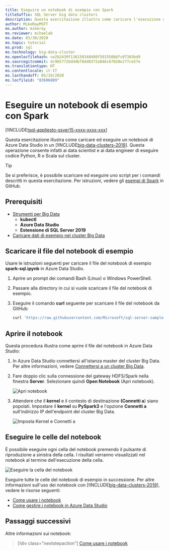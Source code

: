 ```yaml
---
title: Eseguire un notebook di esempio con Spark
titleSuffix: SQL Server big data clusters
description: Questa esercitazione illustra come caricare l'esecuzione di un notebook Spark di esempio in un cluster Big Data di SQL Server 2019.
author: MikeRayMSFT
ms.author: mikeray
ms.reviewer: mihaelab
ms.date: 03/30/2020
ms.topic: tutorial
ms.prod: sql
ms.technology: big-data-cluster
ms.openlocfilehash: ce2b2439f136150348409f591550b8fc07383bd9
ms.sourcegitcommit: dc965772bd4dbf8dd8372a846c67028e277ce57e
ms.translationtype: HT
ms.contentlocale: it-IT
ms.lasthandoff: 05/19/2020
ms.locfileid: "83606889"
---
```

# <a name="run-a-sample-notebook-using-spark"></a>Eseguire un notebook di esempio con Spark

[!INCLUDE[tsql-appliesto-ssver15-xxxx-xxxx-xxx](../includes/tsql-appliesto-ssver15-xxxx-xxxx-xxx.md)]

Questa esercitazione illustra come caricare ed eseguire un notebook di Azure Data Studio in un [!INCLUDE[big-data-clusters-2019](../includes/ssbigdataclusters-ver15.md)]. Questa operazione consente infatti ai data scientist e ai data engineer di eseguire codice Python, R o Scala sul cluster.

> [!TIP]
> Se si preferisce, è possibile scaricare ed eseguire uno script per i comandi descritti in questa esercitazione. Per istruzioni, vedere gli [esempi di Spark](https://github.com/Microsoft/sql-server-samples/tree/master/samples/features/sql-big-data-cluster/spark) in GitHub.

## <a name="prerequisites"></a><a id="prereqs"></a> Prerequisiti

- [Strumenti per Big Data](deploy-big-data-tools.md)
   - **kubectl**
   - **Azure Data Studio**
   - **Estensione di SQL Server 2019**
- [Caricare dati di esempio nel cluster Big Data](tutorial-load-sample-data.md)

## <a name="download-the-sample-notebook-file"></a>Scaricare il file del notebook di esempio

Usare le istruzioni seguenti per caricare il file del notebook di esempio **spark-sql.ipynb** in Azure Data Studio.

1. Aprire un prompt dei comandi Bash (Linux) o Windows PowerShell.

1. Passare alla directory in cui si vuole scaricare il file del notebook di esempio.

1. Eseguire il comando **curl** seguente per scaricare il file del notebook da GitHub:

   ```bash
   curl 'https://raw.githubusercontent.com/Microsoft/sql-server-samples/master/samples/features/sql-big-data-cluster/spark/data-loading/transform-csv-files.ipynb' -o transform-csv-files.ipynb
   ```

## <a name="open-the-notebook"></a>Aprire il notebook

Questa procedura illustra come aprire il file del notebook in Azure Data Studio:

1. In Azure Data Studio connettersi all'istanza master del cluster Big Data. Per altre informazioni, vedere [Connettersi a un cluster Big Data](connect-to-big-data-cluster.md).

1. Fare doppio clic sulla connessione del gateway HDFS/Spark nella finestra **Server**. Selezionare quindi **Open Notebook** (Apri notebook).

   ![Apri notebook](media/notebook-tutorial-spark/azure-data-studio-open-notebook.png)

1. Attendere che il **kernel** e il contesto di destinazione **(Connetti a**) siano popolati. Impostare il **kernel** su **PySpark3** e l'opzione **Connetti a** sull'indirizzo IP dell'endpoint del cluster Big Data.

   ![Imposta Kernel e Connetti a](media/notebook-tutorial-spark/set-kernel-and-attach-to.png)

## <a name="run-the-notebook-cells"></a>Eseguire le celle del notebook

È possibile eseguire ogni cella del notebook premendo il pulsante di riproduzione a sinistra della cella. I risultati verranno visualizzati nel notebook al termine dell'esecuzione della cella.

![Eseguire la cella del notebook](media/notebook-tutorial-spark/run-notebook-cell.png)

Eseguire tutte le celle del notebook di esempio in successione. Per altre informazioni sull'uso dei notebook con [!INCLUDE[big-data-clusters-2019](../includes/ssbigdataclusters-ss-nover.md)], vedere le risorse seguenti:

- [Come usare i notebook](../azure-data-studio/notebooks-guidance.md)
- [Come gestire i notebook in Azure Data Studio](notebooks-manage-bdc.md)

## <a name="next-steps"></a>Passaggi successivi

Altre informazioni sui notebook:
> [!div class="nextstepaction"]
> [Come usare i notebook](../azure-data-studio/notebooks-guidance.md)
